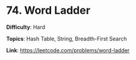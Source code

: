 # 74. Word Ladder

**Difficulty**: Hard

**Topics**: Hash Table, String, Breadth-First Search

**Link**: https://leetcode.com/problems/word-ladder
